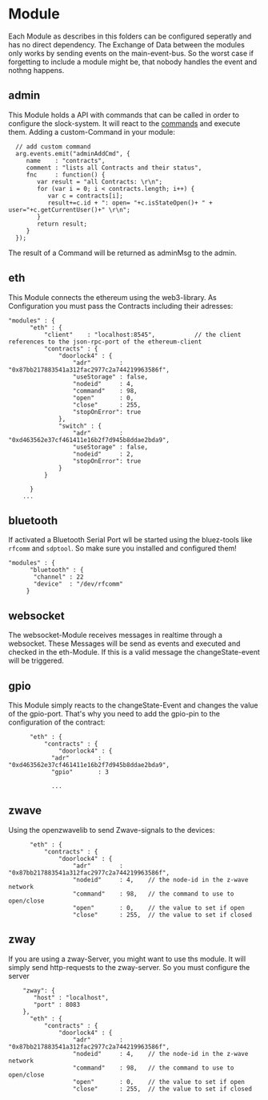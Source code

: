 # Module

Each Module as describes in this folders can be configured seperatly and has no direct dependency. 
The Exchange of Data between the modules only works by sending events on the main-event-bus. 
So the worst case if forgetting to include a module might be, that nobody handles the event and nothng happens. 

## admin

This Module holds a API with commands that can be called in order to configure the slock-system. 
It will react to the [commands](https://github.com/slockit/slock-js#admincmd---event) and execute them.
Adding a custom-Command in your module:

      // add custom command
      arg.events.emit("adminAddCmd", { 
         name    : "contracts",
         comment : "lists all Contracts and their status",
         fnc     : function() {
            var result = "all Contracts: \r\n";
            for (var i = 0; i < contracts.length; i++) {
               var c = contracts[i];
               result+=c.id + ": open= "+c.isStateOpen()+ " + user="+c.getCurrentUser()+" \r\n";
            }
            return result;
         }
      });

The result of a Command will be returned as adminMsg to the admin.
 
## eth

This Module connects the ethereum using the web3-library. As Configuration you must pass the Contracts including their adresses:

    "modules" : {
		  "eth" : {
			  "client"    : "localhost:8545",           // the client references to the json-rpc-port of the ethereum-client
			  "contracts" : { 
				  "doorlock4" : {                         
					  "adr"        : "0x87bb217883541a312fac2977c2a744219963586f",
					  "useStorage" : false,
					  "nodeid"     : 4,
					  "command"    : 98,
					  "open"       : 0,
					  "close"      : 255,
					  "stopOnError": true
				  },
				  "switch" : {
					  "adr"        : "0xd463562e37cf461411e16b2f7d945b8ddae2bda9",
					  "useStorage" : false,
					  "nodeid"     : 2,
					  "stopOnError": true
				  }
			  }  
			  
		  }
        ...
        
## bluetooth

If activated a Bluetooth Serial Port wll be started using the bluez-tools like `rfcomm` and `sdptool`.  So make sure you installed and configured them!

    "modules" : {
		  "bluetooth" : {
           "channel" : 22
           "device"  : "/dev/rfcomm"
         }
        
         

## websocket

The websocket-Module receives messages in realtime through a websocket. These Messages will be send as events and executed and checked in the eth-Module.
If this is a valid message the changeState-event will be triggered.


## gpio

This Module simply reacts to the changeState-Event and changes the value of the gpio-port. That's why you need to add the gpio-pin to the configuration of the contract:

		  "eth" : {
			  "contracts" : { 
				  "doorlock4" : {
                "adr"        : "0xd463562e37cf461411e16b2f7d945b8ddae2bda9",
                "gpio"       : 3
                
                ...
                
## zwave

Using the openzwavelib to send Zwave-signals to the devices:

		  "eth" : {
			  "contracts" : {
				  "doorlock4" : {
					  "adr"        : "0x87bb217883541a312fac2977c2a744219963586f",
					  "nodeid"     : 4,    // the node-id in the z-wave network
					  "command"    : 98,   // the command to use to open/close
					  "open"       : 0,    // the value to set if open
					  "close"      : 255,  // the value to set if closed
                      

         
## zway

If you are using a zway-Server, you might want to use ths module. It will simply send http-requests to the zway-server.
So you must configure the server

        "zway": {
           "host" : "localhost",
           "port" : 8083
        },
		  "eth" : {
			  "contracts" : {
				  "doorlock4" : {
					  "adr"        : "0x87bb217883541a312fac2977c2a744219963586f",
					  "nodeid"     : 4,    // the node-id in the z-wave network
					  "command"    : 98,   // the command to use to open/close
					  "open"       : 0,    // the value to set if open
					  "close"      : 255,  // the value to set if closed
                      

         
            

        
        
